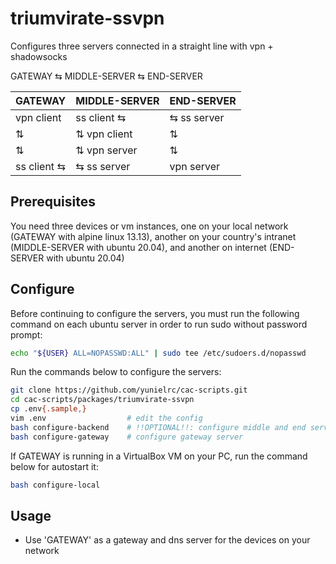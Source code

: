 # triumvirate-ssvpn

Configures three servers connected in a straight line with vpn + shadowsocks

GATEWAY ⇆ MIDDLE-SERVER ⇆ END-SERVER

GATEWAY       | MIDDLE-SERVER   | END-SERVER
--------------|-----------------|---------
|vpn client   |   ss client  ⇆ | ⇆  ss server
|     ⇅      |   ⇅ vpn client  |    ⇅
|     ⇅      |   ⇅ vpn server  |    ⇅
|ss client ⇆  | ⇆ ss server    | vpn server

## Prerequisites

You need three devices or vm instances, one on your local network (GATEWAY with alpine linux 13.13),
another on your country's intranet (MIDDLE-SERVER with ubuntu 20.04), and another on internet (END-SERVER with ubuntu 20.04)

## Configure

Before continuing to configure the servers, you must run the following command on each ubuntu server in order to run sudo without password prompt:

```sh
echo "${USER} ALL=NOPASSWD:ALL" | sudo tee /etc/sudoers.d/nopasswd
```

Run the commands below to configure the servers:

```sh
git clone https://github.com/yunielrc/cac-scripts.git
cd cac-scripts/packages/triumvirate-ssvpn
cp .env{.sample,}
vim .env                  # edit the config
bash configure-backend    # !!OPTIONAL!!: configure middle and end server
bash configure-gateway    # configure gateway server
```

If GATEWAY is running in a VirtualBox VM on your PC, run the command below for autostart it:

```sh
bash configure-local
```

## Usage

- Use 'GATEWAY' as a gateway and dns server for the devices on your network
